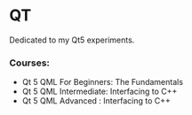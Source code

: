 # QT
Dedicated to my Qt5 experiments.

### Courses:
  - Qt 5 QML For Beginners: The Fundamentals
  - Qt 5 QML Intermediate: Interfacing to C++
  - Qt 5 QML Advanced : Interfacing to C++